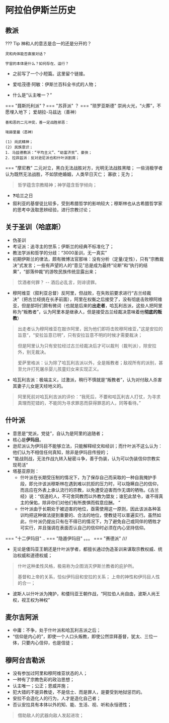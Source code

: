# 阿拉伯伊斯兰历史

## 教派 
??? Tip
    神和人的意志是合一的还是分开的？

    灵和肉体能否直接对话？

    宇宙的本体是什么？如何存在、运行？

- 之前写了一个小短篇。这里留个链接。

- 爱哈茂德·阿敏：伊斯兰百科全书式的人物；
- 什么是“认主唯一？”
  
=== "聂斯托利派"
    ?
=== "苏菲派"
    ？
=== "琐罗亚斯德"
    崇尚火光，“火葬”，不愿埋入地下；
    爱胡拉-马兹达（善神）

    善和恶的二元冲突，善一定战胜邪恶：

    埃赫里曼（恶神）

    (1) 尚武精神；
    (2) 民族意识；
    1. 马兹德教派：“平均主义”、“劫富济贫”、豪侠；
    2. 拉菲兹派：反对逊尼派也和什叶派割席；

=== "摩尼教"
    二元对立，黑白无法战胜对方，光明无法战胜黑暗；
    一些消极学者认为既然无法战胜，不如禁绝婚姻，人类早日灭亡；
    寡欲；无为；



> 哲学蕴含宗教精神；神学蕴含哲学倾向；

- ❓哈兰之日
- 叙利亚的基督徒比较多，受到希腊哲学的影响较大；穆斯林也从古希腊哲学家的思考中汲取思辨经验，进行宗教讨论；

## 关于圣训（哈底斯）

- 伪圣训
- 考证派：追寻主的世系；伊斯兰的经典不标准化了；
- 教法学派和哲学的分歧：“3000圣训，无一真实”
- 初期伊斯兰的律法，颇有微博法官那味：没有分析（定量/定性），只有“宗教裁决”式发言；一些有声望的人的“意见”总是成为最终“论断”和“执行的结果”，“部落仲裁”的游牧民族传统显露出来；
> 饮酒者何罪？ -- 酒后必乱言，则诽谤罪。

- 穆阿维亚（叙利亚总督）反阿里，但战败，在失败前要求进行“古兰经裁决”（把古兰经挑在长矛前面），阿里在权衡之后接受了，没有彻底击败穆阿维亚，但是部将们颇有微词（也就是后来的**出走者**，哈瓦利吉派，这些人把阿里称为“叛教者”，认为阿里本是继承人，但是接受古兰经裁决意味着他**彻底的叛教**）
> 出走者认为穆阿维亚在敲诈阿里，因为他们即将击败穆阿维亚，”这是安拉的旨意“，“安拉旨意已明”，只有安拉旨意不明的时候才需要裁决；
>
> 但是阿里认为只有安拉经过古兰经裁决后才可以裁判（裁判派），除安拉外，别无裁决。
>
> 爱萨里格派：认为除了哈瓦利吉派以外，全是叛教者；敌视所有的派别，甚至允许打死屠杀婴儿孩童妇女来实现正义。

- 哈瓦利吉派：极端主义，过激派，稍行不慎就是“叛教者”，认为对付敌人杀害其妻子儿女是天经地义的。

> 阿里死前对哈瓦利吉派的评价：“我死后，不要和哈瓦利吉人打仗，为寻求真理而犯错的，不能同为寻求罪恶而获得罪恶的人，同等看待。”

## 什叶派

- 意思是“党派，党徒”，自认为是阿里的追随者；
- 核心是**伊玛目**。
- 逊尼派认为伊玛目不能够立法，只能解释经文和经训；而什叶派不这么认为：他们认为不相信任何真知，除非是伊玛目传授的；
- "能战则战，无法作战九转入秘密斗争，善于伪装，认为可以伪装信仰宗教实现苟活"
- 塔基亚原则：
    - 什叶派在长期受压制的情况下，为了保存自己而采取的一种自我掩护手段，即允许该派穆斯林在遇到难以抗拒的压力时，可以隐瞒自己的信仰，而且应在外表上承认流行的宗教，以免遭受迫害而作无谓的牺牲。《古兰经》说：“信道的人，不可舍同教而以外教为盟友；谁犯此禁令，谁不得真主的保佑，除非你们对他们有所畏惧而假意应酬。 ”
    - 什叶派由于长期处于被迫害的地位，亟需使用这一原则，因此该派各种圣训均把这种做法提到重要的、合法的地位，使教徒可以普遍实行。虽然如此，什叶派仍提出只有在不得已的情况下，为了避免自己或同伴的牺牲才可实行，并且强调在表面否认自己的信仰时必须在内心坚持信仰。 

=== "十二伊玛目"
    ..
=== "隐遁伊玛目"
    。。。
=== "赛德派"
    ///


- 无论是倭玛亚王朝还是什叶派学者，都擅长通过伪造圣训来谋取宗教权威、统治权威和道德权威；
> 什叶这种柔性风格，极易称为企图消灭伊斯兰教者的庇护所。
>
> 基督和上帝的关系，恰似伊玛目和安拉的关系；
> 上帝的神性和伊玛目人性的合一；

- 波斯人以什叶派为掩护，和倭玛亚王朝作战，“阿拉伯人尚自由，波斯人尚王权，视王权为神权”


## 麦尔吉阿派

- 中庸：不争，处于什叶派和哈瓦利吉派之后；
- “信仰是内心的”，即使一个人口头叛教，即使公然崇拜基督，犹太、三位一体，只要内心信仰，也是信徒；

## 穆阿台吉勒派

- 没有参加过阿里和穆阿维亚状态的人；
- 一种有了宗教色彩的政治思想；
- 认主唯一；公正；恩威并施；
- 犯大错的不是异教徒，不是信士、而是罪人，是要受到地狱惩罚的。
- 安拉不会造化人的行为，人才是造化自己者；
- 否认安拉具有本体以外的知、能、生活、视、听和永恒德性；

> 借助敌人的武器向敌人发起进攻；